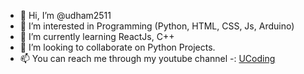 - 👋 Hi, I’m @udham2511
- 👀 I’m interested in Programming (Python, HTML, CSS, Js, Arduino)
- 🌱 I’m currently learning ReactJs, C++
- 💞️ I’m looking to collaborate on Python Projects.
- 📫 You can reach me through my youtube channel -: [UCoding](https://www.youtube.com/channel/UC3uG3Ln2qlfNVAQQHViRL-Q)

<!---
udham2511/udham2511 is a ✨ special ✨ repository because its `README.md` (this file) appears on your GitHub profile.
You can click the Preview link to take a look at your changes.
--->
